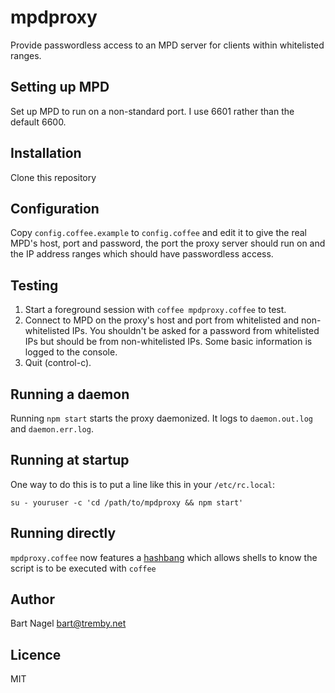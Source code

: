 mpdproxy
========

Provide passwordless access to an MPD server for clients within whitelisted 
ranges.

Setting up MPD
--------------

Set up MPD to run on a non-standard port. I use 6601 rather than the default 
6600.

Installation
------------

Clone this repository

Configuration
-------------

Copy `config.coffee.example` to `config.coffee` and edit it to give the real 
MPD's host, port and password, the port the proxy server should run on and the 
IP address ranges which should have passwordless access.

Testing
-------

1. Start a foreground session with `coffee mpdproxy.coffee` to test.
2. Connect to MPD on the proxy's host and port from whitelisted and 
   non-whitelisted IPs. You shouldn't be asked for a password from whitelisted 
   IPs but should be from non-whitelisted IPs. Some basic information is logged 
   to the console.
3. Quit (control-c).

Running a daemon
----------------

Running `npm start` starts the proxy daemonized. It logs to `daemon.out.log` and 
`daemon.err.log`.

Running at startup
------------------

One way to do this is to put a line like this in your `/etc/rc.local`:

	su - youruser -c 'cd /path/to/mpdproxy && npm start'

Running directly
----------------
`mpdproxy.coffee` now features a [hashbang](https://en.wikipedia.org/wiki/Shebang_(Unix)) which allows shells to know the script is to be executed with `coffee`

Author
------

Bart Nagel <bart@tremby.net>

Licence
-------

MIT
